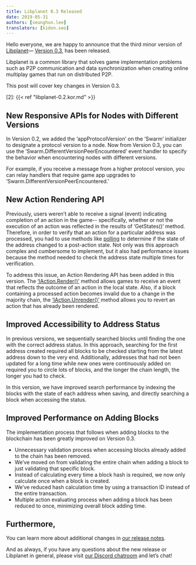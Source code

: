 ```yaml
---
title: Libplanet 0.3 Released
date: 2019-05-31
authors: [seunghun.lee]
translators: [kidon.seo]
---
```


Hello everyone, we are happy to announce that the third minor version of [Libplanet]— [Version 0.3][1], has been released.

Libplanet is a common library that solves game implementation problems such as P2P communication and data synchronization when creating online multiplay games that run on distributed P2P.

This post will cover key changes in Version 0.3.

[Libplanet]: https://libplanet.io/
[1]: https://github.com/planetarium/libplanet/releases/tag/0.3.0
[2]: {{< ref "libplanet-0.2.kor.md" >}}


New Responsive APIs for Nodes with Different Versions
--------------------------------------------

In Version 0.2, we added the ‘appProtocolVersion’ on the ‘Swarm’ initializer to designate a protocol version to a node. 
Now from Version 0.3, you can use the ‘Swarm.DifferentVersionPeerEncountered’ event handler to specify the behavior when 
encountering nodes with different versions.

For example, if you receive a message from a higher protocol version, you can relay handlers that require game app upgrades 
to ‘Swarm.DifferentVersionPeerEncountered.’


New Action Rendering API
----------------------

Previously, users weren’t able to receive a signal (event) indicating completion of an action in the game-- specifically, whether or not the execution of an action was reflected in the results of ‘GetStates()’ method. 
Therefore, in order to verify that an action for a particular address was processed, you had to use methods like [polling][3] to determine if the state of the address changed to a post-action state. 
Not only was this approach complex and cumbersome to implement, but it also had performance issues because the method needed to check the address state multiple times for verification.

To address this issue, an Action Rendering API has been added in this version. 
The [‘IAction.Render()’][4] method allows games to receive an event that reflects the outcome of an action in the local state. 
Also, if a block containing a processed action becomes invalid due to a change in the majority chain, the [‘IAction.Unrender()’][5] method allows you to revert an action that has already been rendered.

[3]: https://en.wikipedia.org/wiki/Polling_(computer_science)
[4]: https://docs.libplanet.io/0.3.0/api/Libplanet.Action.IAction.html#Libplanet_Action_IAction_Render_Libplanet_Action_IActionContext_Libplanet_Action_IAccountStateDelta_
[5]: https://docs.libplanet.io/0.3.0/api/Libplanet.Action.IAction.html#Libplanet_Action_IAction_Unrender_Libplanet_Action_IActionContext_Libplanet_Action_IAccountStateDelta_


Improved Accessibility to Address Status
---------------------------------------------

In previous versions, we sequentially searched blocks until finding the one with the correct address status. 
In this approach, searching for the first address created required all blocks to be checked starting from the latest address down to the very end. 
Additionally, addresses that had not been updated for a long time while new ones were continuously added on required you to circle lots of blocks, 
and the longer the chain length, the longer you had to check.

In this version, we have improved search performance by indexing the blocks with the state of each address when saving, 
and directly searching a block when accessing the status.


Improved Performance on Adding Blocks
----------------------------------------------

The implementation process that follows when adding blocks to the blockchain has been greatly improved on Version 0.3.

- Unnecessary validation process when accessing blocks already added to the chain has been removed.
- We’ve moved on from validating the entire chain when adding a block to just validating that specific block.
- Instead of calculating every time a block hash is required, we now only calculate once when a block is created.
- We’ve reduced hash calculation time by using a transaction ID instead of the entire transaction.
- Multiple action evaluating process when adding a block has been reduced to once, minimizing overall block adding time.


Furthermore,
--------------

You can learn more about additional changes in [our release notes][1]. 

And as always, if you have any questions about the new release or Libplanet in general, please visit [our Discord chatroom][6] and let’s chat!

[6]: https://discord.gg/ue9fgc3
